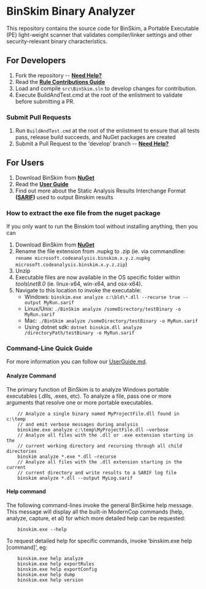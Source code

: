 ﻿# BinSkim Binary Analyzer

This repository contains the source code for BinSkim, a Portable Executable (PE) light-weight scanner that validates compiler/linker settings and other security-relevant binary characteristics.

## For Developers

1. Fork the repository -- **[Need Help?](https://help.github.com/articles/fork-a-repo/)**
2. Read the **[Rule Contributions Guide](./docs/RuleContributions.md)**
3. Load and compile `src\BinSkim.sln` to develop changes for contribution.
4. Execute BuildAndTest.cmd at the root of the enlistment to validate before submitting a PR.

### Submit Pull Requests

1. Run `BuildAndTest.cmd` at the root of the enlistment to ensure that all tests pass, release build succeeds, and NuGet packages are created
2. Submit a Pull Request to the 'develop' branch -- **[Need Help?](https://help.github.com/articles/about-pull-requests/)**

## For Users

1. Download BinSkim from **[NuGet](https://www.nuget.org/packages/Microsoft.CodeAnalysis.BinSkim/)**
2. Read the **[User Guide](./docs/UserGuide.md)**
3. Find out more about the Static Analysis Results Interchange Format **([SARIF](https://github.com/sarif-standard/sarif-spec/))** used to output Binskim results

### How to extract the exe file from the nuget package

If you only want to run the Binskim tool without installing anything, then you can

1. Download BinSkim from **[NuGet](https://www.nuget.org/packages/Microsoft.CodeAnalysis.BinSkim/)**
2. Rename the file extension from .nupkg to .zip (ie. via commandline: `rename microsoft.codeanalysis.binskim.x.y.z.nupkg microsoft.codeanalysis.binskim.x.y.z.zip`)
3. Unzip
4. Executable files are now available in the OS specific folder within _tools\net8.0_ (ie. linux-x64, win-x64, and osx-x64).
5. Navigate to this location to invoke the executable:
    - Windows: `binskim.exe analyze c:\bld\*.dll --recurse true --output MyRun.sarif`
    - Linux/Unix: `./BinSkim analyze /someDirectory/testBinary -o MyRun.sarif`
    - Mac: `./BinSkim analyze /someDirectory/testBinary -o MyRun.sarif`
    - Using dotnet sdk: `dotnet binskim.dll analyze /directoryPath/testBinary -o MyRun.sarif`

### Command-Line Quick Guide
For more information you can follow our [UserGuide.md](https://github.com/microsoft/binskim/blob/main/docs/UserGuide.md).

#### Analyze Command
The primary function of BinSkim is to analyze Windows portable executables (.dlls, .exes, etc). To analyze a file, pass one or more arguments that resolve one or more portable executables.
```pwsh
    // Analyze a single binary named MyProjectFile.dll found in c:\temp
    // and emit verbose messages during analysis
    binskime.exe analyze c:\temp\MyProjectFile.dll –verbose
    // Analyze all files with the .dll or .exe extension starting in the
    // current working directory and recursing through all child directories
    binskim analyze *.exe *.dll –recurse
    // Analyze all files with the .dll extension starting in the current
    // current directory and write results to a SARIF log file
    binskim analyze *.dll --output MyLog.sarif 
```

#### Help command
The following command-lines invoke the general BinSkime help message. This message will display all the built-in ModernCop commands (help, analyze, capture, et al) for which more detailed help can be requested: 
```pwsh
    binskim.exe --help
```
To request detailed help for specific commands, invoke ‘binskim.exe help [command]’, eg:
```pwsh
    binskim.exe help analyze
    binskim.exe help exportRules
    binskim.exe help exportConfig
    binskim.exe help dump
    binskim.exe help version
```
